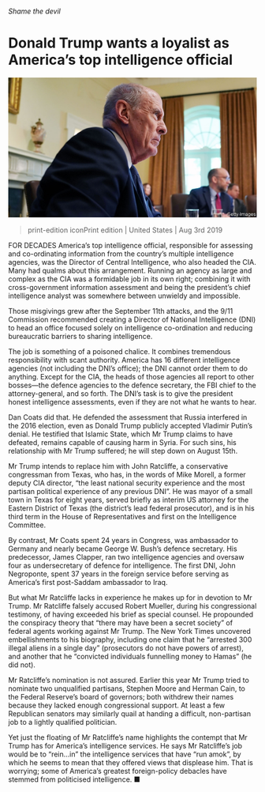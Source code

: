 ###### Shame the devil

# Donald Trump wants a loyalist as America’s top intelligence official 

![image](images/20190803_USP505.jpg) 

> print-edition iconPrint edition | United States | Aug 3rd 2019 

FOR DECADES America’s top intelligence official, responsible for assessing and co-ordinating information from the country’s multiple intelligence agencies, was the Director of Central Intelligence, who also headed the CIA. Many had qualms about this arrangement. Running an agency as large and complex as the CIA was a formidable job in its own right; combining it with cross-government information assessment and being the president’s chief intelligence analyst was somewhere between unwieldy and impossible. 

Those misgivings grew after the September 11th attacks, and the 9/11 Commission recommended creating a Director of National Intelligence (DNI) to head an office focused solely on intelligence co-ordination and reducing bureaucratic barriers to sharing intelligence. 

The job is something of a poisoned chalice. It combines tremendous responsibility with scant authority. America has 16 different intelligence agencies (not including the DNI’s office); the DNI cannot order them to do anything. Except for the CIA, the heads of those agencies all report to other bosses—the defence agencies to the defence secretary, the FBI chief to the attorney-general, and so forth. The DNI’s task is to give the president honest intelligence assessments, even if they are not what he wants to hear. 

Dan Coats did that. He defended the assessment that Russia interfered in the 2016 election, even as Donald Trump publicly accepted Vladimir Putin’s denial. He testified that Islamic State, which Mr Trump claims to have defeated, remains capable of causing harm in Syria. For such sins, his relationship with Mr Trump suffered; he will step down on August 15th. 

Mr Trump intends to replace him with John Ratcliffe, a conservative congressman from Texas, who has, in the words of Mike Morell, a former deputy CIA director, “the least national security experience and the most partisan political experience of any previous DNI”. He was mayor of a small town in Texas for eight years, served briefly as interim US attorney for the Eastern District of Texas (the district’s lead federal prosecutor), and is in his third term in the House of Representatives and first on the Intelligence Committee. 

By contrast, Mr Coats spent 24 years in Congress, was ambassador to Germany and nearly became George W. Bush’s defence secretary. His predecessor, James Clapper, ran two intelligence agencies and oversaw four as undersecretary of defence for intelligence. The first DNI, John Negroponte, spent 37 years in the foreign service before serving as America’s first post-Saddam ambassador to Iraq. 

But what Mr Ratcliffe lacks in experience he makes up for in devotion to Mr Trump. Mr Ratcliffe falsely accused Robert Mueller, during his congressional testimony, of having exceeded his brief as special counsel. He propounded the conspiracy theory that “there may have been a secret society” of federal agents working against Mr Trump. The New York Times uncovered embellishments to his biography, including one claim that he “arrested 300 illegal aliens in a single day” (prosecutors do not have powers of arrest), and another that he “convicted individuals funnelling money to Hamas” (he did not). 

Mr Ratcliffe’s nomination is not assured. Earlier this year Mr Trump tried to nominate two unqualified partisans, Stephen Moore and Herman Cain, to the Federal Reserve’s board of governors; both withdrew their names because they lacked enough congressional support. At least a few Republican senators may similarly quail at handing a difficult, non-partisan job to a lightly qualified politician. 

Yet just the floating of Mr Ratcliffe’s name highlights the contempt that Mr Trump has for America’s intelligence services. He says Mr Ratcliffe’s job would be to “rein…in” the intelligence services that have “run amok”, by which he seems to mean that they offered views that displease him. That is worrying; some of America’s greatest foreign-policy debacles have stemmed from politicised intelligence. ■ 

